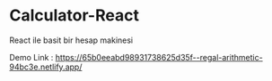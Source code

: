 # Calculator-React
 React ile basit bir hesap makinesi

 Demo Link : https://65b0eeabd98931738625d35f--regal-arithmetic-94bc3e.netlify.app/
